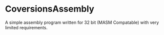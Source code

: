 # CoversionsAssembly
A simple assembly program written for 32 bit (MASM Compatable) with very limited requirements.
